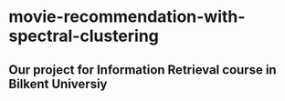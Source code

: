 # movie-recommendation-with-spectral-clustering
## Our project for Information Retrieval course in Bilkent Universiy

